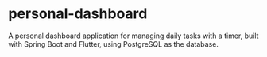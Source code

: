 # personal-dashboard
A personal dashboard application for managing daily tasks with a timer, built with Spring Boot and Flutter, using PostgreSQL as the database.

